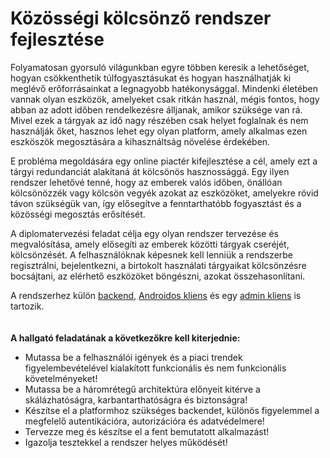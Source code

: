 # Közösségi kölcsönző rendszer fejlesztése
Folyamatosan gyorsuló világunkban egyre többen keresik a lehetőséget, hogyan csökkenthetik
túlfogyasztásukat és hogyan használhatják ki meglévő erőforrásainkat a legnagyobb
hatékonysággal. Mindenki életében vannak olyan eszközök, amelyeket csak ritkán használ,
mégis fontos, hogy abban az adott időben rendelkezésre álljanak, amikor szüksége van rá. Mivel
ezek a tárgyak az idő nagy részében csak helyet foglalnak és nem használják őket, hasznos lehet
egy olyan platform, amely alkalmas ezen eszköszök megosztására a kihasználtság növelése
érdekében.

E probléma megoldására egy online piactér kifejlesztése a cél, amely ezt a tárgyi redundanciát
alakítaná át kölcsönös hasznossággá. Egy ilyen rendszer lehetővé tenné, hogy az emberek valós
időben, önállóan kölcsönözzék vagy kölcsön vegyék azokat az eszközöket, amelyekre rövid
távon szükségük van, így elősegítve a fenntarthatóbb fogyasztást és a közösségi megosztás
erősítését.

A diplomatervezési feladat célja egy olyan rendszer tervezése és megvalósítása, amely elősegíti
az emberek közötti tárgyak cseréjét, kölcsönzését. A felhasználóknak képesnek kell lenniük a
rendszerbe regisztrálni, bejelentkezni, a birtokolt használati tárgyaikat kölcsönzésre bocsájtani,
az elérhető eszközöket böngészni, azokat összehasonlítani. 

A rendszerhez külön [backend](https://github.com/Lend-t/backend),
[Androidos kliens](https://github.com/Lend-t/android) és egy [admin kliens](https://github.com/Lend-t/angular-admin) is tartozik.
<br /><br /><br />
__A hallgató feladatának a következőkre kell kiterjednie:__
- Mutassa be a felhasználói igények és a piaci trendek figyelembevételével kialakított
funkcionális és nem funkcionális követelményeket!
- Mutassa be a háromrétegű architektúra előnyeit kitérve a skálázhatóságra,
karbantarthatóságra és biztonságra!
- Készítse el a platformhoz szükséges backendet, különös figyelemmel a megfelelő
autentikációra, autorizációra és adatvédelmere!
- Tervezze meg és készítse el a fent bemutatott alkalmazást!
- Igazolja tesztekkel a rendszer helyes működését!

